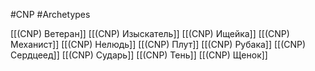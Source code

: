 #CNP #Archetypes

[[(CNP) Ветеран]]
[[(CNP) Изыскатель]]
[[(CNP) Ищейка]]
[[(CNP) Механист]]
[[(CNP) Нелюдь]]
[[(CNP) Плут]]
[[(CNP) Рубака]]
[[(CNP) Сердцеед]]
[[(CNP) Сударь]]
[[(CNP) Тень]]
[[(CNP) Щенок]]



